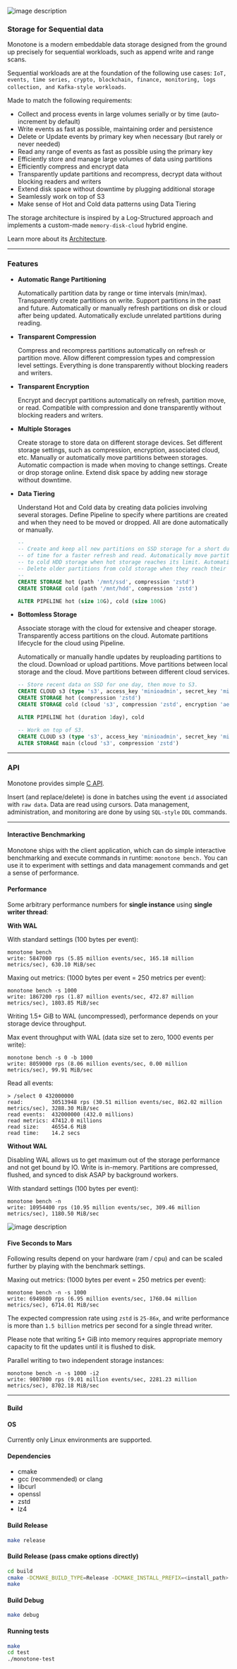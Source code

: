 
![image description](.github/logo.png)

### Storage for Sequential data

Monotone is a modern embeddable data storage designed from the ground up precisely
for sequential workloads, such as append write and range scans.

Sequential workloads are at the foundation of the following use cases: `IoT, events, time series, crypto, blockchain, finance, monitoring,
logs collection, and Kafka-style workloads`.

Made to match the following requirements:

- Collect and process events in large volumes serially or by time (auto-increment by default)
- Write events as fast as possible, maintaining order and persistence
- Delete or Update events by primary key when necessary (but rarely or never needed)
- Read any range of events as fast as possible using the primary key
- Efficiently store and manage large volumes of data using partitions
- Efficiently compress and encrypt data
- Transparently update partitions and recompress, decrypt data without blocking readers and writers
- Extend disk space without downtime by plugging additional storage
- Seamlessly work on top of S3
- Make sense of Hot and Cold data patterns using Data Tiering

The storage architecture is inspired by a Log-Structured approach and implements a custom-made `memory-disk-cloud`
hybrid engine.

Learn more about its [Architecture](ARCHITECTURE.md).

----

### Features

- **Automatic Range Partitioning**

    Automatically partition data by range or time intervals (min/max).
	Transparently create partitions on write.
	Support partitions in the past and future.
	Automatically or manually refresh partitions on disk or cloud after being updated.
	Automatically exclude unrelated partitions during reading.

- **Transparent Compression**

    Compress and recompress partitions automatically on refresh or partition move.
	Allow different compression types and compression level settings.
	Everything is done transparently without blocking readers and writers.

- **Transparent Encryption**
	
	Encrypt and decrypt partitions automatically on refresh, partition move, or read.
	Compatible with compression and done transparently without blocking readers and writers.
  
- **Multiple Storages**

    Create storage to store data on different storage devices.
	Set different storage settings, such as compression, encryption, associated cloud, etc.
	Manually or automatically move partitions between storages.
	Automatic compaction is made when moving to change settings.
	Create or drop storage online.
	Extend disk space by adding new storage without downtime.

- **Data Tiering**

    Understand Hot and Cold data by creating data policies involving several storages.
	Define Pipeline to specify where partitions are created and when they need to be moved or dropped.
	All are done automatically or manually.

	```SQL
 	--
 	-- Create and keep all new partitions on SSD storage for a short duration
	-- of time for a faster refresh and read. Automatically move partitions
	-- to cold HDD storage when hot storage reaches its limit. Automatically
	-- Delete older partitions from cold storage when they reach their limit.
 	--
	CREATE STORAGE hot (path '/mnt/ssd', compression 'zstd')
	CREATE STORAGE cold (path '/mnt/hdd', compression 'zstd')

	ALTER PIPELINE hot (size 10G), cold (size 100G)
	```

- **Bottomless Storage**

    Associate storage with the cloud for extensive and cheaper storage.
	Transparently access partitions on the cloud.
	Automate partitions lifecycle for the cloud using Pipeline.

    Automatically or manually handle updates by reuploading partitions to the cloud.
	Download or upload partitions.
	Move partitions between local storage and the cloud.
	Move partitions between different cloud services.

	```SQL
 	-- Store recent data on SSD for one day, then move to S3.
	CREATE CLOUD s3 (type 's3', access_key 'minioadmin', secret_key 'minioadmin', url 'localhost:9000')
	CREATE STORAGE hot (compression 'zstd')
	CREATE STORAGE cold (cloud 's3', compression 'zstd', encryption 'aes')

	ALTER PIPELINE hot (duration 1day), cold
	```

	```SQL
	-- Work on top of S3.
 	CREATE CLOUD s3 (type 's3', access_key 'minioadmin', secret_key 'minioadmin', url 'localhost:9000')
	ALTER STORAGE main (cloud 's3', compression 'zstd')
	```

----

### API

Monotone provides simple [C API](monotone/main/api/monotone.h).

Insert (and replace/delete) is done in batches using the event `id` associated with `raw data`.
Data are read using cursors.
Data management, administration, and monitoring are done by using `SQL-style` `DDL` commands.

----

#### Interactive Benchmarking

Monotone ships with the client application, which can do simple interactive benchmarking and
execute commands in runtime: `monotone bench.` You can use it to experiment with settings and data management commands and get a sense of performance.

#### Performance

Some arbitrary performance numbers for **single instance** using **single writer thread**:

**With WAL**

With standard settings (100 bytes per event):

```
monotone bench
write: 5847000 rps (5.85 million events/sec, 165.18 million metrics/sec), 630.10 MiB/sec
```

Maxing out metrics: (1000 bytes per event = 250 metrics per event):

```
monotone bench -s 1000
write: 1867200 rps (1.87 million events/sec, 472.87 million metrics/sec), 1803.85 MiB/sec
```
Writing 1.5+ GiB to WAL (uncompressed), performance depends on your storage device throughput.

Max event throughput with WAL (data size set to zero, 1000 events per write):

```
monotone bench -s 0 -b 1000
write: 8059000 rps (8.06 million events/sec, 0.00 million metrics/sec), 99.91 MiB/sec
```

Read all events:

```
> /select 0 432000000
read:         30513948 rps (30.51 million events/sec, 862.02 million metrics/sec), 3288.30 MiB/sec
read events:  432000000 (432.0 millions)
read metrics: 47412.0 millions
read size:    46554.6 MiB
read time:    14.2 secs
```

**Without WAL**

Disabling WAL allows us to get maximum out of the storage performance and not get bound by IO.
Write is in-memory. Partitions are compressed, flushed, and synced to disk ASAP by background workers.

With standard settings (100 bytes per event):

```
monotone bench -n
write: 10954400 rps (10.95 million events/sec, 309.46 million metrics/sec), 1180.50 MiB/sec
```

![image description](.github/bench.gif)

#### Five Seconds to Mars

Following results depend on your hardware (ram / cpu) and can be scaled further by playing with the benchmark settings.

Maxing out metrics: (1000 bytes per event = 250 metrics per event):

```
monotone bench -n -s 1000
write: 6949800 rps (6.95 million events/sec, 1760.04 million metrics/sec), 6714.01 MiB/sec
```

The expected compression rate using `zstd` is `25-86x`, and write performance is more than `1.5 billion` metrics per second for a
single thread writer.

Please note that writing 5+ GiB into memory requires appropriate memory capacity to fit the updates until
it is flushed to disk.

Parallel writing to two independent storage instances:

```
monotone bench -n -s 1000 -i2
write: 9007800 rps (9.01 million events/sec, 2281.23 million metrics/sec), 8702.18 MiB/sec
```

----

#### Build

#### OS

Currently only Linux environments are supported.

#### Dependencies

- cmake
- gcc (recommended) or clang
- libcurl
- openssl
- zstd
- lz4

#### Build Release

```sh
make release
```

#### Build Release (pass cmake options directly)

```sh
cd build
cmake -DCMAKE_BUILD_TYPE=Release -DCMAKE_INSTALL_PREFIX=<install_path> .
make
```

#### Build Debug

```sh
make debug
```

#### Running tests

```sh
make
cd test
./monotone-test
```

